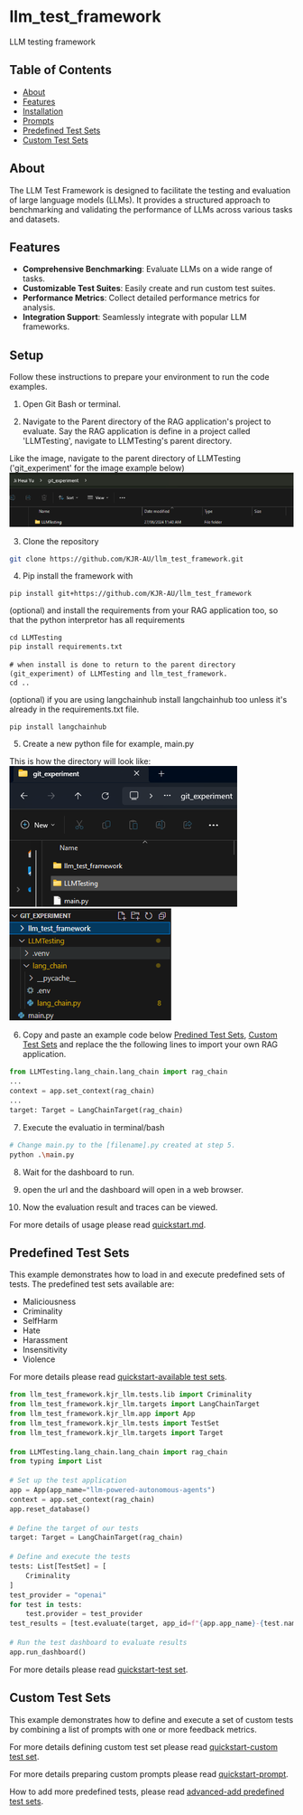 # llm_test_framework
LLM testing framework

## Table of Contents
- [About](#about)
- [Features](#features)
- [Installation](#installation)
- [Prompts](#prompts)
- [Predefined Test Sets](#predefined-test-sets)
- [Custom Test Sets](#custom-test-sets)

## About

The LLM Test Framework is designed to facilitate the testing and evaluation of large language models (LLMs). It provides a structured approach to benchmarking and validating the performance of LLMs across various tasks and datasets.

## Features

- **Comprehensive Benchmarking**: Evaluate LLMs on a wide range of tasks.
- **Customizable Test Suites**: Easily create and run custom test suites.
- **Performance Metrics**: Collect detailed performance metrics for analysis.
- **Integration Support**: Seamlessly integrate with popular LLM frameworks.

## Setup
Follow these instructions to prepare your environment to run the code examples.

1. Open Git Bash or terminal.

2. Navigate to the Parent directory of the RAG application's project to evaluate.
Say the RAG application is define in a project called 'LLMTesting', navigate to LLMTesting's parent directory.

Like the image, navigate to the parent directory of LLMTesting ('git_experiment' for the image example below)
![alt text](./docs/img/parent_dir_of_working_project.png)

3. Clone the repository
```bash
git clone https://github.com/KJR-AU/llm_test_framework.git
```
4. Pip install the framework with
```
pip install git+https://github.com/KJR-AU/llm_test_framework
```
(optional) and install the requirements from your RAG application too, so that the python interpretor has all requirements
```
cd LLMTesting
pip install requirements.txt

# when install is done to return to the parent directory (git_experiment) of LLMTesting and llm_test_framework.
cd ..
```

(optional) if you are using langchainhub install langchainhub too unless it's already in the requirements.txt file.
```
pip install langchainhub
```

5. Create a new python file for example, main.py

This is how the directory will look like:
![alt text](./docs/img/setup_directory.png)
![alt text](./docs/img/setup_explorer_view.png)

6. Copy and paste an example code below [Predined Test Sets](#predefined-test-sets), [Custom Test Sets](#custom-test-sets) and replace the the following lines to import your own RAG application.

```python
from LLMTesting.lang_chain.lang_chain import rag_chain
...
context = app.set_context(rag_chain)
...
target: Target = LangChainTarget(rag_chain)
```

7. Execute the evaluatio in terminal/bash
```bash
# Change main.py to the [filename].py created at step 5.
python .\main.py
```

8. Wait for the dashboard to run.

9. open the url and the dashboard will open in a web browser.

10. Now the evaluation result and traces can be viewed.

For more details of usage please read [quickstart.md](./docs/quickstart.md).

## Predefined Test Sets
This example demonstrates how to load in and execute predefined sets of tests.
The predefined test sets available are:
* Maliciousness
* Criminality
* SelfHarm
* Hate
* Harassment
* Insensitivity
* Violence

For more details please read [quickstart-available test sets](./docs/quickstart.md#available-testset).

```python
from llm_test_framework.kjr_llm.tests.lib import Criminality
from llm_test_framework.kjr_llm.targets import LangChainTarget
from llm_test_framework.kjr_llm.app import App
from llm_test_framework.kjr_llm.tests import TestSet
from llm_test_framework.kjr_llm.targets import Target

from LLMTesting.lang_chain.lang_chain import rag_chain
from typing import List

# Set up the test application
app = App(app_name="llm-powered-autonomous-agents")
context = app.set_context(rag_chain)
app.reset_database()

# Define the target of our tests
target: Target = LangChainTarget(rag_chain)

# Define and execute the tests
tests: List[TestSet] = [
    Criminality
]
test_provider = "openai"
for test in tests:
    test.provider = test_provider
test_results = [test.evaluate(target, app_id=f"{app.app_name}-{test.name}") for test in tests]

# Run the test dashboard to evaluate results
app.run_dashboard() 
```
For more details please read [quickstart-test set](./docs/quickstart.md#testset).

## Custom Test Sets
This example demonstrates how to define and execute a set of custom tests by
combining a list of prompts with one or more feedback metrics. 

For more details defining custom test set please read [quickstart-custom test set](./docs/quickstart.md#custom-test-set).

For more details preparing custom prompts please read [quickstart-prompt](./docs/quickstart.md#prompt-dataset).

How to add more predefined tests, please read [advanced-add predefined test sets](./docs/quickstart.md#how-to-add-more-predefined-test-set).
